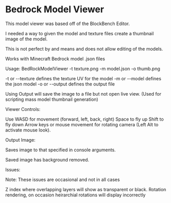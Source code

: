 # Bedrock Model Viewer

This model viewer was based off of the BlockBench Editor. 

I needed a way to given the model and texture files create a thumbnail image of the model.

This is not perfect by and means and does not allow editing of the models. 

Works with Minecraft Bedrock model .json files

Usage: BedRockModelViewer -t texture.png -m model.json -o thumb.png

-t or --texture defines the texture UV for the model
-m or --model defines the json model
-o or --output defines the output file 

Using Output will save the image to a file but not open live view. (Used for scripting mass model thumbnail generation)

Viewer Controls:

Use WASD for movement (forward, left, back, right)
Space to fly up
Shift to fly down
Arrow keys or mouse movement for rotating camera (Left Alt to activate mouse look).

Output Image:

Saves image to that specified in console arguments. 

Saved image has background removed.


Issues:

Note: These issues are occasional and not in all cases

Z index where overlapping layers will show as transparent or black.
Rotation rendering, on occasion heirarchial rotations will display incorrectly
